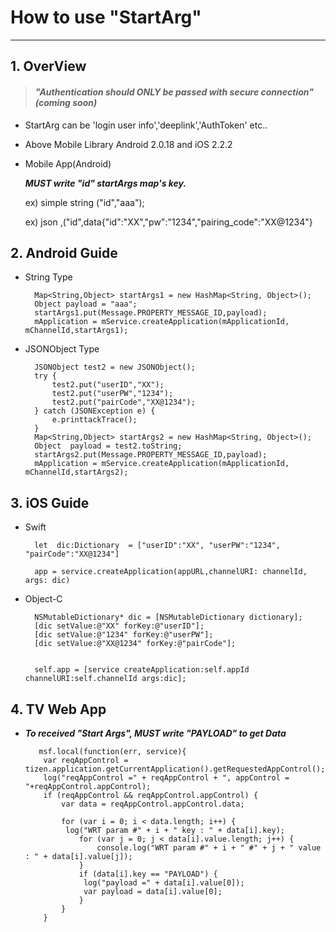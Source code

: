 # How to use "StartArg"

----------

## 1. OverView
> 
> #### *"Authentication should ONLY be passed with secure connection"(coming soon)* ####
> 

- StartArg can be 'login user info','deeplink','AuthToken' etc..

- Above Mobile Library Android 2.0.18 and iOS 2.2.2

- Mobile App(Android) 

    ***MUST write "id" startArgs map's key.***

    ex) simple string ("id","aaa");

    ex) json ,("id",data{"id":"XX","pw":"1234","pairing_code":"XX@1234"}

## 2. Android Guide

- String Type

		Map<String,Object> startArgs1 = new HashMap<String, Object>();
		Object payload = "aaa";
		startArgs1.put(Message.PROPERTY_MESSAGE_ID,payload);
		mApplication = mService.createApplication(mApplicationId, mChannelId,startArgs1);
 
 
- JSONObject Type

		JSONObject test2 = new JSONObject();
		try {
		    test2.put("userID","XX");
		    test2.put("userPW","1234");
		    test2.put("pairCode","XX@1234");
		} catch (JSONException e) {
		    e.printtackTrace();
		}
		Map<String,Object> startArgs2 = new HashMap<String, Object>();
		Object  payload = test2.toString;
		startArgs2.put(Message.PROPERTY_MESSAGE_ID,payload);
		mApplication = mService.createApplication(mApplicationId, mChannelId,startArgs2); 
 

## 3. iOS Guide

- Swift

		let  dic:Dictionary  = ["userID":"XX", "userPW":"1234", "pairCode":"XX@1234"]
		
		app = service.createApplication(appURL,channelURI: channelId, args: dic)


- Object-C

		NSMutableDictionary* dic = [NSMutableDictionary dictionary];
		[dic setValue:@"XX" forKey:@"userID"];
		[dic setValue:@"1234" forKey:@"userPW"];
		[dic setValue:@"XX@1234" forKey:@"pairCode"];
		
		
		self.app = [service createApplication:self.appId channelURI:self.channelId args:dic];
  
 

## 4. TV Web App

- ***To received "Start Args", MUST write "PAYLOAD" to get Data***

		 msf.local(function(err, service){
		  var reqAppControl = tizen.application.getCurrentApplication().getRequestedAppControl();
		  log("reqAppControl =" + reqAppControl + ", appControl = "+reqAppControl.appControl);
		  if (reqAppControl && reqAppControl.appControl) {
		      var data = reqAppControl.appControl.data;
		      
		      for (var i = 0; i < data.length; i++) {
		       log("WRT param #" + i + " key : " + data[i].key);
		          for (var j = 0; j < data[i].value.length; j++) {
		              console.log("WRT param #" + i + " #" + j + " value : " + data[i].value[j]);
		          }
		          if (data[i].key == "PAYLOAD") {
		           log("payload =" + data[i].value[0]);
		           var payload = data[i].value[0];
		          }
		      }
		  }
		 

 

 

 

 

